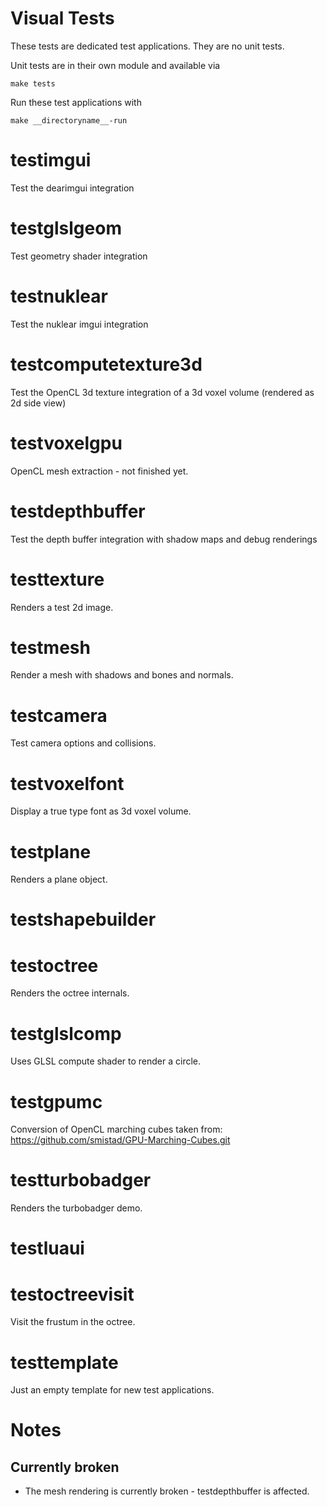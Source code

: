 # Visual Tests

These tests are dedicated test applications. They are no unit tests.

Unit tests are in their own module and available via
```
make tests
```

Run these test applications with
```
make __directoryname__-run
```

# testimgui

Test the dearimgui integration

# testglslgeom

Test geometry shader integration

# testnuklear

Test the nuklear imgui integration

# testcomputetexture3d

Test the OpenCL 3d texture integration of a 3d voxel volume (rendered as 2d side view)

# testvoxelgpu

OpenCL mesh extraction - not finished yet.

# testdepthbuffer

Test the depth buffer integration with shadow maps and debug renderings

# testtexture

Renders a test 2d image.

# testmesh

Render a mesh with shadows and bones and normals.

# testcamera

Test camera options and collisions.

# testvoxelfont

Display a true type font as 3d voxel volume.

# testplane

Renders a plane object.

# testshapebuilder
# testoctree

Renders the octree internals.

# testglslcomp

Uses GLSL compute shader to render a circle.

# testgpumc

Conversion of OpenCL marching cubes taken from: https://github.com/smistad/GPU-Marching-Cubes.git

# testturbobadger

Renders the turbobadger demo.

# testluaui
# testoctreevisit

Visit the frustum in the octree.

# testtemplate

Just an empty template for new test applications.

# Notes

## Currently broken

- The mesh rendering is currently broken - testdepthbuffer is affected.
